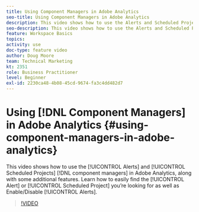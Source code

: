 ```yaml
---
title: Using Component Managers in Adobe Analytics
seo-title: Using Component Managers in Adobe Analytics
description: This video shows how to use the Alerts and Scheduled Projects component managers in Adobe Analytics, along with some additional features. Learn how to easily find the Alert or Scheduled Project you’re looking for as well as Enable/Disable Alerts. 
seo-description: This video shows how to use the Alerts and Scheduled Projects component managers in Adobe Analytics, along with some additional features. Learn how to easily find the Alert or Scheduled Project you’re looking for as well as Enable/Disable Alerts. 
feature: Workspace Basics
topics: 
activity: use
doc-type: feature video
author: Doug Moore
team: Technical Marketing
kt: 2351
role: Business Practitioner
level: Beginner
exl-id: 2230ca48-4b08-45cd-9674-fa3c4dd482d7
---
```

# Using [!DNL Component Managers] in Adobe Analytics {#using-component-managers-in-adobe-analytics}

This video shows how to use the [!UICONTROL Alerts] and [!UICONTROL Scheduled Projects] [!DNL component managers] in Adobe Analytics, along with some additional features. Learn how to easily find the [!UICONTROL Alert] or [!UICONTROL Scheduled Project] you’re looking for as well as Enable/Disable [!UICONTROL Alerts].

>[!VIDEO](https://video.tv.adobe.com/v/24068/?quality=12)
